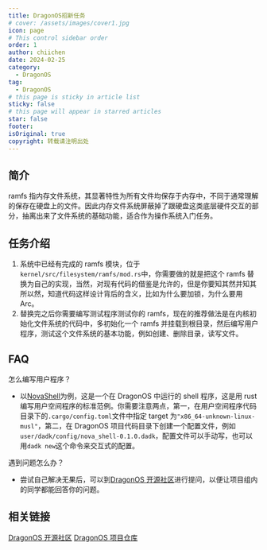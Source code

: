 ```yaml
---
title: DragonOS招新任务
# cover: /assets/images/cover1.jpg
icon: page
# This control sidebar order
order: 1
author: chiichen
date: 2024-02-25
category:
  - DragonOS
tag:
  - DragonOS
# this page is sticky in article list
sticky: false
# this page will appear in starred articles
star: false
footer:
isOriginal: true
copyright: 转载请注明出处
---
```


## 简介

ramfs 指内存文件系统，其显著特性为所有文件均保存于内存中，不同于通常理解的保存在硬盘上的文件。因此内存文件系统屏蔽掉了跟硬盘这类底层硬件交互的部分，抽离出来了文件系统的基础功能，适合作为操作系统入门任务。

## 任务介绍

1. 系统中已经有完成的 ramfs 模块，位于`kernel/src/filesystem/ramfs/mod.rs`中，你需要做的就是把这个 ramfs 替换为自己的实现，当然，对现有代码的借鉴是允许的，但是你要知其然并知其所以然，知道代码这样设计背后的含义，比如为什么要加锁，为什么要用 Arc。
2. 替换完之后你需要编写测试程序测试你的 ramfs，现在的推荐做法是在内核初始化文件系统的代码中，多初始化一个 ramfs 并挂载到根目录，然后编写用户程序，测试这个文件系统的基本功能，例如创建、删除目录，读写文件。

## FAQ

怎么编写用户程序？

- 以[NovaShell](https://github.com/DragonOS-Community/NovaShell)为例，这是一个在 DragonOS 中运行的 shell 程序，这是用 rust 编写用户空间程序的标准范例。你需要注意两点，第一，在用户空间程序代码目录下的`.cargo/config.toml`文件中指定 target 为`"x86_64-unknown-linux-musl"`，第二，在 DragonOS 项目代码目录下创建一个配置文件，例如`user/dadk/config/nova_shell-0.1.0.dadk`，配置文件可以手动写，也可以用`dadk new`这个命令来交互式的配置。

遇到问题怎么办？

- 尝试自己解决无果后，可以到[DragonOS 开源社区](https://bbs.dragonos.org.cn/)进行提问，以便让项目组内的同学都能回答你的问题。

## 相关链接

[DragonOS 开源社区](https://bbs.dragonos.org.cn/)
[DragonOS 项目仓库](https://github.com/DragonOS-Community/DragonOS)

